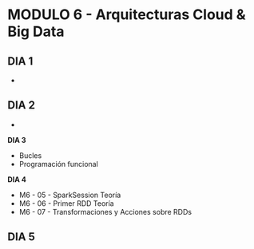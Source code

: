 # MODULO 6 - Arquitecturas Cloud & Big Data

**DIA 1**
-
-

**DIA 2**
-
-

**DIA 3**
- Bucles
- Programación funcional

**DIA 4**
- M6 - 05 - SparkSession Teoría
- M6 - 06 - Primer RDD Teoría
- M6 - 07 - Transformaciones y Acciones sobre RDDs

**DIA 5**
- 
